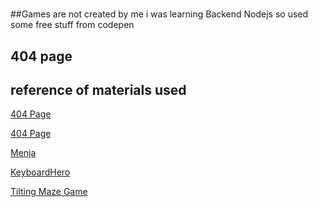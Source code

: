 #

##Games are not created by me i was learning Backend Nodejs so used some free stuff from codepen

## 404 page

## reference of materials used

[404 Page]()

<p>
<a href="https://codepen.io/honeybadger2788/pen/oNzKzvy"> 404 Page </a>
</p>

<p>
<a href="https://codepen.io/MillerTime/pen/BexBbE"> Menja </a>
</p>

<p>
<a href="https://codepen.io/evilpaper/pen/dyyZjLQ"> KeyboardHero </a>
</p>

<p>
<a href="https://codepen.io/HunorMarton/pen/VwKwgxX"> Tilting Maze Game </a>
</p>
